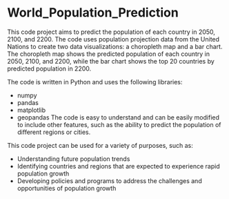 # World_Population_Prediction
This code project aims to predict the population of each country in 2050, 2100, and 2200. The code uses population projection data from the United Nations to create two data visualizations: a choropleth map and a bar chart. The choropleth map shows the predicted population of each country in 2050, 2100, and 2200, while the bar chart shows the top 20 countries by predicted population in 2200.


The code is written in Python and uses the following libraries:

- numpy
- pandas
- matplotlib
- geopandas
The code is easy to understand and can be easily modified to include other features, such as the ability to predict the population of different regions or cities.


This code project can be used for a variety of purposes, such as:

- Understanding future population trends
- Identifying countries and regions that are expected to experience rapid population growth
- Developing policies and programs to address the challenges and opportunities of population growth

